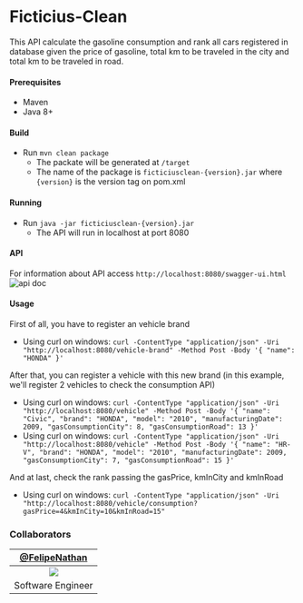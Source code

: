 # Ficticius-Clean

This API calculate the gasoline consumption and rank all cars registered in database given the price of gasoline, total km to be traveled in the city and total km to be traveled in road.

#### Prerequisites
* Maven
* Java 8+ 
 
#### Build
* Run `mvn clean package`
    * The packate will be generated at `/target`
    * The name of the package is `ficticiusclean-{version}.jar` where `{version}` is the version tag on pom.xml
    
#### Running
* Run `java -jar ficticiusclean-{version}.jar`
    * The API will run in localhost at port 8080 
    
#### API
For information about API access `http://localhost:8080/swagger-ui.html`
![api doc]("/images/api-doc.png?raw=true")
    
#### Usage
First of all, you have to register an vehicle brand
* Using curl on windows: `curl -ContentType "application/json" -Uri "http://localhost:8080/vehicle-brand" -Method Post -Body '{ "name": "HONDA" }'`

After that, you can register a vehicle with this new brand (in this example, we'll register 2 vehicles to check the consumption API)
* Using curl on windows: `curl -ContentType "application/json" -Uri "http://localhost:8080/vehicle" -Method Post -Body '{ "name": "Civic", "brand": "HONDA", "model": "2010", "manufacturingDate": 2009, "gasConsumptionCity": 8, "gasConsumptionRoad": 13 }'`
* Using curl on windows: `curl -ContentType "application/json" -Uri "http://localhost:8080/vehicle" -Method Post -Body '{ "name": "HR-V", "brand": "HONDA", "model": "2010", "manufacturingDate": 2009, "gasConsumptionCity": 7, "gasConsumptionRoad": 15 }'`

And at last, check the rank passing the gasPrice, kmInCity and kmInRoad
* Using curl on windows: `curl -ContentType "application/json" -Uri "http://localhost:8080/vehicle/consumption?gasPrice=4&kmInCity=10&kmInRoad=15"`

### Collaborators
| [@FelipeNathan][felipenathan] |
| :-------------------------------: |
|       ![][p_felipenathan]         |
|         Software Engineer         |

[felipenathan]: http://github.com/FelipeNathan
[p_felipenathan]: https://avatars2.githubusercontent.com/u/16759812?s=100&v=4git
